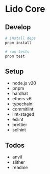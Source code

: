 # Lido Core

## Develop

```sh
# install deps
pnpm install

# run tests
pnpm test
```

## Setup

- node.js v20
- pnpm
- hardhat
- ethers v6
- typechain
- commitlint
- lint-staged
- eslint
- prettier
- solhint

## Todos

- anvil
- slither
- readme

